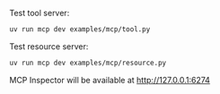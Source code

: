 Test tool server:
```bash
uv run mcp dev examples/mcp/tool.py
```

Test resource server:
```bash
uv run mcp dev examples/mcp/resource.py
```

MCP Inspector will be available at http://127.0.0.1:6274